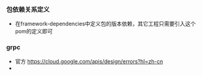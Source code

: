 ### 包依赖关系定义
* 在framework-dependencies中定义包的版本依赖，其它工程只需要引入这个pom的定义即可

### grpc
* 官方 https://cloud.google.com/apis/design/errors?hl=zh-cn
* 